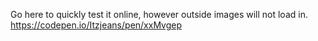 Go here to quickly test it online, however outside images will not load in.
https://codepen.io/Itzjeans/pen/xxMvgep
